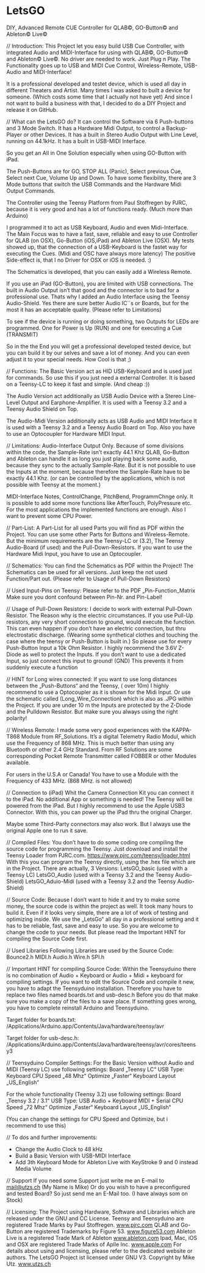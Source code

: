 # LetsGO
DIY, Advanced Remote CUE Controller for QLAB©, GO-Button© and Ableton© Live©

// Introduction:
This Project let you easy build USB Cue Controller, with integrated Audio and MIDI-Interface for using with QLAB©, GO-Button© and Ableton© Live©. No driver are needed to work. Just Plug n Play.
The Functionality goes up to USB and MIDI Cue Control, Wireless-Remote, USB-Audio and MIDI-Interface!

It is a professional developed and testet device, which is used all day in different Theaters and Artist.
Many times I was asked to built a device for someone.
(Which costs some time that I actually not have yet)
And since I not want to build a business with that, I decided to do a DIY Project and release it on GitHub.

// What can the LetsGO do?
It can control the Software via 6 Push-buttons and 3 Mode Switch.
It has a Hardware Midi Output, to control a Backup-Player or other Devices. It has a built in Stereo Audio Output with Line Level, running on 44.1kHz. It has a built in USB-MIDI Interface.

So you get an All in One Solution especially when using GO-Button with  iPad.

The Push-Buttons are for GO, STOP ALL (Panic), Select previous Cue, Select next Cue, Volume Up and Down.
To have some flexibility, there are 3 Mode buttons that switch the USB Commands and the Hardware Midi Output Commands.

The Controller using the Teensy Platform from Paul Stoffregen by PJRC, because it is very good and has a lot of functions ready.
(Much more than Arduino)

I programmed it to act as USB Keyboard, Audio and even Midi-Interface.
The Main Focus was to have a fast, save, reliable and easy to use Controller for QLAB (on OSX), Go-Button (iOS,iPad) and Ableton Live (OSX).
My tests showed up, that the connection of a USB-Keyboard is the fastet way for executing the Cues. (Midi and OSC have always more latency)
The positive Side-effect is, that I no Driver for OSX or iOS is needed. :)

The Schematics is developed, that you can easily add a Wireless Remote.

If you use an iPad (GO-Button), you are limited with USB connections.
The built in Audio Output isn’t that good and the connector is to bad for a professional use.
Thats why I added an Audio Interface using the Teensy Audio-Shield.
Yes there are sure better Audio IC``s or Boards, but for the most it has an acceptable quality.
(Please refer to Limitations)


To see if the device is running or doing something, two Outputs for LEDs are programmed.
One for Power is Up (RUN) and one for executing a Cue (TRANSMIT)

So in the the End you will get a professional developed tested device, but you can build it by our selves and save a lot of money.
And you can even adjust it to your special needs. How Cool is that ;)


// Functions:
The Basic Version act as HID USB-Keyboard and is used just for commands. So use this if you just need a external Controller.
It is based on a Teensy-LC to keep it fast and simple. (And cheap :))

The Audio Version act additionally as USB Audio Device with a Stereo Line-Level Output and Earphone-Amplifier.
It is used with a Teensy 3.2 and a Teensy Audio Shield on Top.

The Audio-Midi Version additionally acts as USB Audio and MIDI Interface
It is used with a Teensy 3.2 and a Teensy Audio Board on Top.
Also you have to use an Optocoupler for Hardware MIDI Input.


// Limitations:
Audio-Interface Output Only.
Because of some divisions within the code, the Sample-Rate isn’t exactly 44.1 Khz
QLAB, Go-Button and Ableton can handle it as long you just playing back some audio, because they sync to the actually Sample-Rate.
But it is not possible to use the Inputs at the moment, because therefore the Sample-Rate have to be exactly 44.1 Khz.
(or can be controlled by the applications, which is not possible with Teensy at the moment.)

MIDI-Interface Notes, ControlChange, PitchBend, ProgrammChnge only.
It is possible to add some more functions like AfterTouch, PolyPressure etc.
For the most applications the implemented functions are enough.
Also I want to prevent some CPU Power.


// Part-List:
A Part-List for all used Parts you will find as PDF within the Project.
You can use some other Parts for Buttons and Wireless-Remote.
But the minimum requirements are the Teensy-LC or (3.2), The Teensy Audio-Board (if used) and the Pull-Down-Resistors. If you want to use the Hardware Midi Input, you have to use an Optocoupler.

// Schematics:
You can find the Schematics as PDF within the Project!
The Schematics can be used for all versions. Just keep the not used Function/Part out.
(Please refer to Usage of Pull-Down Resistors)


// Used Input-Pins on Teensy:
Please refer to the PDF „Pin-Function_Matrix
Make sure you dont confound between Pin-Nr. and Pin-Label!

// Usage of Pull-Down Resistors:
I decide to work with external Pull-Down Resistor. The Reason why is the electric circumstances.
If you use Pull-Up resistors, any very short connection to ground, would execute the function.
This can even happen if you don’t have an electric connection, but thru  electrostatic discharge.
(Wearing some synthetical clothes and touching the case where the teensy or Push-Button is built in.)
So please use for every Push-Button Input a 10k Ohm Resistor. I highly recommend the 3.6V Z-Diode as well to protect the Inputs.
If you don’t want to use a dedicated Input, so just connect this input to ground! (GND)
This prevents it from suddenly execute a function


// HINT for Long wires connected:
If you want to use long distances between the „Push-Buttons“ and the Teensy, ( over 10m)
I highly recommend to use a Optocoupler as it is shown for the Midi Input.
Or use the schematic called (Long_Wire_Connection) which is also as .JPG within the Project.
If you are under 10 m the Inputs are protected by the Z-Diode and the Pulldown Resistor.
But make sure you always using the right polarity!

// Wireless Remote:
I made some very good experiences with the KAPPA-T868 Module from RF_Solutions.
It’s a digital Telemetry Radio Modul, which use the Frequency of 868 MHz.
This is much better than using any Bluetooth or other 2.4 GHz Standard.
From RF Solutions are some corresponding Pocket Remote Transmitter called FOBBER or other Modules available.

For users in the U.S.A or Canada! You have to use a Module with the Frequency of 433 MHz. (868 MHz. is not allowed)

// Connection to (iPad)
Whit the Camera Connection Kit you can connect it to the iPad.
No additional App or something is needed!
The Teensy will be powered from the iPad.
But I highly recommend to use the Apple USB3 Connector.
With this, you can power up the iPad thru the original Charger.

Maybe some Third-Party connectors may also work.
But I always use the original Apple one to run it save.


// Compiled Files:
You don’t have to do some coding ore compiling the source code for programming the Teensy.
Just download and install the Teensy Loader from PJRC.com.
https://www.pjrc.com/teensy/loader.html
With this you can program the Teensy directly, using the .hex file which are in the Project.
There are actually, 3 Versions:
LetsGO_basic (used with a Teensy LC)
LetsGO_Audio (used with a Teensy 3.2 and the Teensy Audio-Shield)
LetsGO_Aduio-Midi (used with a Teensy 3.2 and the Teensy Audio-Shield)


// Source Code:
Because I don’t want to hide it and try to make some money, the source code is within the project as well.
It took many hours to build it. Even if it looks very simple, there are a lot of work of testing and optimizing inside.
We use the „LetsGo“ all day in a professional setting and it has to be reliable, fast, save and easy to use.
So you are welcome to change the code to your needs. But please read the Important HINT for compiling the Source Code first.

// Used Libraries
Following Libraries are used by the Source Code:
Bounce2.h
MIDI.h
Audio.h
Wire.h
SPI.h

// Important HINT for compiling Source Code:
Within the Teensyduino there is no combination of Audio + Keyboard or Audio + Midi + keyboard for compiling settings.
If you want to edit the Source Code and compile it new, you have to adapt the Teensyduino installation.
Therefore you have to replace two files named boards.txt and usb-desc.h
Before you do that make sure you make a copy of the files to a save place.
If something goes wrong, you have to complete reinstall Arduino and Teensyduino.

Target folder for boards.txt:
/Applications/Arduino.app/Contents/Java/hardware/teensy/avr

Target folder for usb-desc.h:
/Applications/Arduino.app/Contents/Java/hardware/teensy/avr/cores/teensy3

// Teensyduino Compiler Settings:
For the Basic Version without Audio and MIDI (Teensy LC) use following settings:
Board „Teensy LC“
USB Type: Keyboard
CPU Speed „48 Mhz“
Optimize „Faster“
Keyboard Layout „US_English“

For the whole functionality (Teensy 3.2) use following settings:
Board „Teensy 3.2 / 3.1“
USB Type: USB Audio + Keyboard MIDI + Serial
CPU Speed „72 Mhz“
Optimize „Faster“
Keyboard Layout „US_English“

(You can change the settings for CPU Speed and Optimize, but i recommend to use this)

// To dos and further improvements:
- Change the Audio Clock to 48 kHz
- Build a Basic Version with USB-MIDI Interface
- Add 3th Keyboard Mode for Ableton Live with KeyStroke 9 and 0 instead Media Volume

// Support
If you need some Support just write me an E-mail to mail@utzs.ch (My Name is Mike)
Or do you wish to have a preconfigured and tested Board?
So just send me an E-Mail too. (I have always som on Stock)

// Licensing:
The Project using Hardware, Software and Libraries which are released under the GNU and CC License.
Teensy and Teensyduino are registered Trade Marks by Paul Stoffregen. www.pjrc.com
QLAB and Go-Button are registered Trademarks by Figure 53. www.figure53.com
Ableton Live is a registered Trade Mark of Ableton www.ableton.com
Ipad, Mac, iOS and OSX are registered Trade Marks of Aplle Inc. www.apple.com
For details about using and licensing, please refer to the dedicated website or authors.
The LetsGO Project ist licensed under GNU V3. Copyright by Mike Utz. www.utzs.ch
